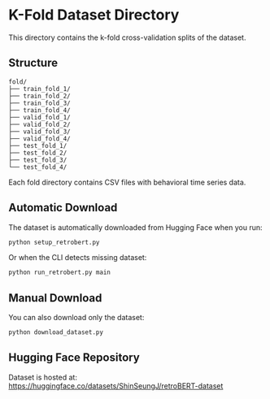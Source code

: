 # K-Fold Dataset Directory

This directory contains the k-fold cross-validation splits of the dataset.

## Structure

```
fold/
├── train_fold_1/
├── train_fold_2/
├── train_fold_3/
├── train_fold_4/
├── valid_fold_1/
├── valid_fold_2/
├── valid_fold_3/
├── valid_fold_4/
├── test_fold_1/
├── test_fold_2/
├── test_fold_3/
└── test_fold_4/
```

Each fold directory contains CSV files with behavioral time series data.

## Automatic Download

The dataset is automatically downloaded from Hugging Face when you run:

```bash
python setup_retrobert.py
```

Or when the CLI detects missing dataset:

```bash
python run_retrobert.py main
```

## Manual Download

You can also download only the dataset:

```bash
python download_dataset.py
```

## Hugging Face Repository

Dataset is hosted at: https://huggingface.co/datasets/ShinSeungJ/retroBERT-dataset

